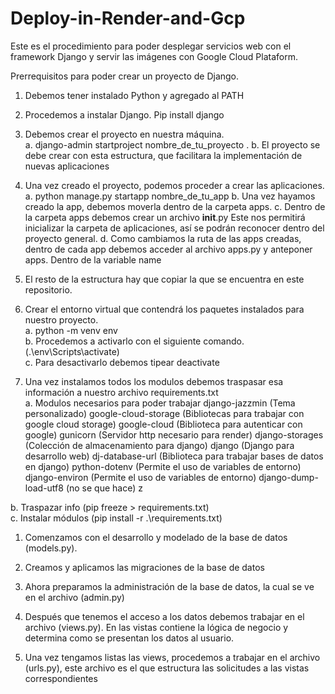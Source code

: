 # Deploy-in-Render-and-Gcp

Este es el procedimiento para poder desplegar servicios web con el framework Django y servir las imágenes con Google Cloud Plataform.

Prerrequisitos para poder crear un proyecto de Django.
  1.	Debemos tener instalado Python y agregado al PATH
  2.	Procedemos a instalar Django. Pip install django

1.	Debemos crear el proyecto en nuestra máquina.  
  a.	django-admin startproject nombre_de_tu_proyecto .
  b.	El proyecto se debe crear con esta estructura, que facilitara la implementación de nuevas aplicaciones
  
2.	Una vez creado el proyecto, podemos proceder a crear las aplicaciones.
  a.	python manage.py startapp nombre_de_tu_app
  b.  Una vez hayamos creado la app, debemos moverla dentro de la carpeta apps.
  c.  Dentro de la carpeta apps debemos crear un archivo __init__.py Este nos permitirá inicializar la carpeta de aplicaciones, así se podrán reconocer dentro del proyecto general.
  d.  Como cambiamos la ruta de las apps creadas, dentro de cada app debemos acceder al archivo apps.py y anteponer apps. Dentro de la variable name
  
3.	El resto de la estructura hay que copiar la que se encuentra en este repositorio.
   
4.	Crear el entorno virtual que contendrá los paquetes instalados para nuestro proyecto.  
  a.	python -m venv env  
  b.	Procedemos a activarlo con el siguiente comando. (.\env\Scripts\activate)  
  c.	Para desactivarlo debemos tipear deactivate
  
6.	Una vez instalamos todos los modulos debemos traspasar esa información a nuestro archivo requirements.txt  
  a. Modulos necesarios para poder trabajar
    django-jazzmin          (Tema personalizado)
    google-cloud-storage    (Bibliotecas para trabajar con google cloud storage)
    google-cloud            (Biblioteca para autenticar con google)
    gunicorn                (Servidor http necesario para render)
    django-storages         (Colección de almacenamiento para django)
    django                  (Django para desarrollo web)
    dj-database-url         (Biblioteca para trabajar bases de datos en django)
    python-dotenv           (Permite el uso de variables de entorno)
    django-environ          (Permite el uso de variables de entorno)
    django-dump-load-utf8   (no se que hace)
    z

  b.	Traspazar info (pip freeze > requirements.txt)  
  c.	Instalar módulos (pip install -r .\requirements.txt)  

1. Comenzamos con el desarrollo y modelado de la base de datos (models.py).

2. Creamos y aplicamos las migraciones de la base de datos

3. Ahora preparamos la administración de la base de datos, la cual se ve en el archivo (admin.py) 

4.  Después que tenemos el acceso a los datos debemos trabajar en el archivo (views.py). En las vistas contiene la lógica de negocio y determina como se presentan los datos al usuario.

5.  Una vez tengamos listas las views, procedemos a trabajar en el archivo (urls.py), este archivo es el que estructura las solicitudes a las vistas correspondientes

